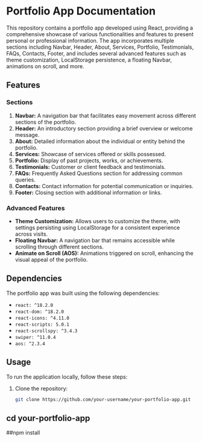 # Portfolio App Documentation

This repository contains a portfolio app developed using React, providing a comprehensive showcase of various functionalities and
features to present personal or professional information. The app incorporates multiple sections including Navbar, Header, About, Services, Portfolio, Testimonials,
FAQs, Contacts, Footer, and includes several advanced features such as theme customization, LocalStorage persistence, a floating Navbar, animations on scroll, and more.

## Features

### Sections

1. **Navbar:** A navigation bar that facilitates easy movement across different sections of the portfolio.
2. **Header:** An introductory section providing a brief overview or welcome message.
3. **About:** Detailed information about the individual or entity behind the portfolio.
4. **Services:** Showcase of services offered or skills possessed.
5. **Portfolio:** Display of past projects, works, or achievements.
6. **Testimonials:** Customer or client feedback and testimonials.
7. **FAQs:** Frequently Asked Questions section for addressing common queries.
8. **Contacts:** Contact information for potential communication or inquiries.
9. **Footer:** Closing section with additional information or links.

### Advanced Features

- **Theme Customization:** Allows users to customize the theme, with settings persisting using LocalStorage for a consistent experience across visits.
- **Floating Navbar:** A navigation bar that remains accessible while scrolling through different sections.
- **Animate on Scroll (AOS):** Animations triggered on scroll, enhancing the visual appeal of the portfolio.

## Dependencies

The portfolio app was built using the following dependencies:

- `react: ^18.2.0`
- `react-dom: ^18.2.0`
- `react-icons: ^4.11.0`
- `react-scripts: 5.0.1`
- `react-scrollspy: ^3.4.3`
- `swiper: ^11.0.4`
- `aos: ^2.3.4`

## Usage

To run the application locally, follow these steps:

1. Clone the repository:
   ```bash
   git clone https://github.com/your-username/your-portfolio-app.git
   
## cd your-portfolio-app

##npm install

##


   
